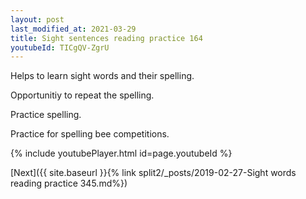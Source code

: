 ```yaml
---
layout: post
last_modified_at: 2021-03-29
title: Sight sentences reading practice 164
youtubeId: TICgQV-ZgrU
---
```

 
 
Helps to learn sight words and their spelling.

Opportunitiy to repeat the spelling. 

Practice spelling. 
 
Practice for spelling bee competitions. 
 
{% include youtubePlayer.html id=page.youtubeId %}
 
 

[Next]({{ site.baseurl }}{% link  split2/_posts/2019-02-27-Sight words reading practice 345.md%})
 

